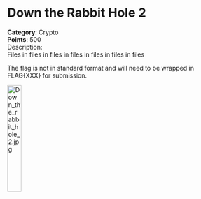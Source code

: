 # Down the Rabbit Hole 2

**Category**: Crypto \
**Points**: 500 \
Description: \
Files in files in files in files in files in files in files

The flag is not in standard format and will need to be wrapped in FLAG{XXX} for submission.

<img src=https://user-images.githubusercontent.com/74765175/99828808-4ec23e00-2bc0-11eb-86c5-00c59c7a9a19.jpg width=25% height=25% alt=Down_the_rabbit_hole_2.jpg>
